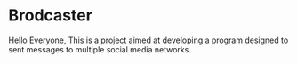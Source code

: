 Brodcaster
==========

Hello Everyone, This is a project aimed at developing a program designed to sent messages to multiple social media networks.
